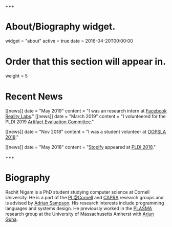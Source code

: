 +++
# About/Biography widget.
widget = "about"
active = true
date = 2016-04-20T00:00:00

# Order that this section will appear in.
weight = 5

# Recent News
[[news]]
  date = "May 2019"
  content = "I was an research intern at [Facebook Reality Labs](https://www.facebook.com/careers/areas-of-work/facebookrealitylabs/?teams[0]=Facebook%20Reality%20Labs<Paste>)."
[[news]]
  date = "March 2019"
  content = "I volunteered for the PLDI 2019 [Artifact Evaluation Committee](https://pldi19.sigplan.org/committee/pldi-2019-pldi-research-artifacts-artifact-evaluation-committee)."

[[news]]
  date = "Nov 2018"
  content = "I was a student volunteer at [OOPSLA 2018](https://conf.researchr.org/track/splash-2018/splash-2018-OOPSLA)."

[[news]]
  date = "May 2018"
  content = "[Stopify](https://www.stopify.org/) appeared at [PLDI 2018](https://conf.researchr.org/home/pldi-2018)."

+++

# Biography

Rachit Nigam is a PhD student studying computer science at Cornell University. He is a part of the [PL@Cornell][pl-cornell] and [CAPRA][capra] research groups and is advised by [Adrian Sampson][adrian]. His research interests include programming languages and systems design. He previously worked in the [PLASMA][plasma] research group at the University of Massachusetts Amherst with [Arjun Guha][arjun].

[capra]: https://capra.cs.cornell.edu/
[adrian]: https://www.cs.cornell.edu/~asampson/
[plasma]: https://plasma-umass.org/
[arjun]: http://people.cs.umass.edu/arjun
[pl-cornell]: http://pl.cs.cornell.edu
